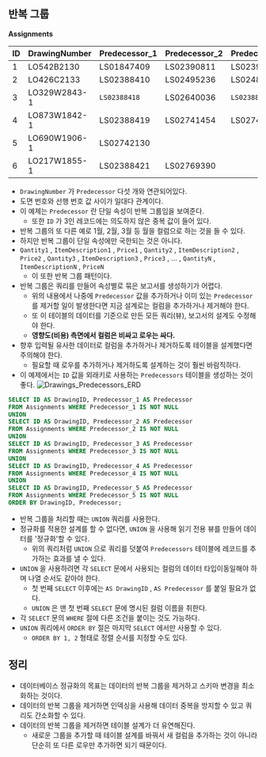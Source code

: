 ## 반복 그룹
**Assignments**

| ID | DrawingNumber | Predecessor_1 | Predecessor_2 | Predecessor_3 | Predecessor_4 | Predecessor_5 |
|----|---------------|---------------|---------------|---------------|---------------|---------------|
| 1  | LO542B2130    | LS01847409    | LS02390811    | LS02390813    | LS02390817    | LS02390819    |
| 2  | LO426C2133    | LS02388410    | LS02495236    | LS02485238    | LS02495241    | LS02640008    |
| 3  | LO329W2843-1  | `LS02388418`  | LS02640036    | `LS02388418`  |               |               |
| 4  | LO873W1842-1  | LS02388419    | LS02741454    | LS02741456    | LS02769388    |               |
| 5  | LO690W1906-1  | LS02742130    |               |               |               |               |
| 6  | LO217W1855-1  | LS02388421    | LS02769390    |               |               |               |
- `DrawingNumber` 가 `Predecessor` 다섯 개와 연관되어있다.
- 도면 번호와 선행 번호 값 사이가 일대다 관계이다.
- 이 예제는 `Predecessor` 란 단일 속성이 반복 그룹임을 보여준다.
  - 또한 `ID` 가 3인 레코드에는 의도하지 않은 중복 값이 들어 있다.
- 반복 그룹의 또 다른 예로 1월, 2월, 3월 등 월을 컬럼으로 하는 것을 들 수 있다.
- 하지만 반복 그룹이 단일 속성에만 국한되는 것은 아니다.
- `Qantity1` , `ItemDescription1` , `Price1` , `Qantity2` , `ItemDescription2` , `Price2` , `Qantity3` , `ItemDescription3` , `Price3` , ... , `QantityN` , `ItemDescriptionN` , `PriceN`
  - 이 또한 반복 그룹 패턴이다.
- 반복 그룹은 쿼리를 만들어 속성별로 묶은 보고서를 생성하기가 어렵다.
  - 위의 내용에서 나중에 `Predecessor` 값을 추가하거나 이미 있는 `Predecessor` 를 제거할 일이 발생한다면 지금 설계로는 컬럼을 추가하거나 제거해야 한다.
  - 또 이 테이블의 데이터를 기준으로 만든 모든 쿼리(뷰), 보고서의 설계도 수정해야 한다.
  - **영향도(비용) 측면에서 컬럼은 비싸고 로우는 싸다.**
- 향후 입력될 유사한 데이터로 컬럼을 추가하거나 제거하도록 테이블을 설계했다면 주의해야 한다.
  - 필요할 때 로우를 추가하거나 제거하도록 설계하는 것이 훨씬 바람직하다.
- 이 예제에서는 `ID` 값을 외래키로 사용하는 `Predecessors` 테이블을 생성하는 것이 좋다.
  ![Drawings_Predecessors_ERD](https://github.com/Evil-Goblin/BookStudy/assets/74400861/b445d2fa-3313-48c2-b0c1-d7b08ff95f17)

```sql
SELECT ID AS DrawingID, Predecessor_1 AS Predecessor
FROM Assignments WHERE Predecessor_1 IS NOT NULL
UNION
SELECT ID AS DrawingID, Predecessor_2 AS Predecessor
FROM Assignments WHERE Predecessor_2 IS NOT NULL
UNION
SELECT ID AS DrawingID, Predecessor_3 AS Predecessor
FROM Assignments WHERE Predecessor_3 IS NOT NULL
UNION
SELECT ID AS DrawingID, Predecessor_4 AS Predecessor
FROM Assignments WHERE Predecessor_4 IS NOT NULL
UNION
SELECT ID AS DrawingID, Predecessor_5 AS Predecessor
FROM Assignments WHERE Predecessor_5 IS NOT NULL
ORDER BY DrawingID, Predecessor;
```
- 반복 그룹을 처리할 때는 `UNION` 쿼리를 사용한다.
- 정규화를 적용한 설계를 할 수 없다면, `UNION` 을 사용해 읽기 전용 뷰를 만들어 데이터를 '정규화'할 수 있다.
  - 위의 쿼리처럼 `UNION` 으로 쿼리를 덧붙여 `Predecessors` 테이블에 레코드를 추가하는 효과를 낼 수 있다.
- `UNION` 을 사용하려면 각 `SELECT` 문에서 사용되는 컬럼의 데이터 타입이동일해야 하며 나열 순서도 같아야 한다.
  - 첫 번째 `SELECT` 이후에는 `AS DrawingID` , `AS Predecessor` 를 붙일 필요가 없다.
  - `UNION` 은 맨 첫 번째 `SELECT` 문에 명시된 컬럼 이름을 취한다.
- 각 `SELECT` 문의 `WHERE` 절에 다른 조건을 붙이는 것도 가능하다.
- `UNION` 쿼리에서 `ORDER BY` 절은 마지막 `SELECT` 에서만 사용할 수 있다.
  - `ORDER BY 1, 2` 형태로 정렬 순서를 지정할 수도 있다.

## 정리
- 데이터베이스 정규화의 목표는 데이터의 반복 그룹을 제거하고 스키마 변경을 최소화하는 것이다.
- 데이터의 반복 그룹을 제거하면 인덱싱을 사용해 데이터 중복을 방지할 수 있고 쿼리도 간소화할 수 있다.
- 데이터의 반복 그룹을 제거하면 테이블 설계가 더 유연해진다.
  - 새로운 그룹을 추가할 때 테이블 설계를 바꿔서 새 컬럼을 추가하는 것이 아니라 단순히 또 다른 로우만 추가하면 되기 때문이다.
